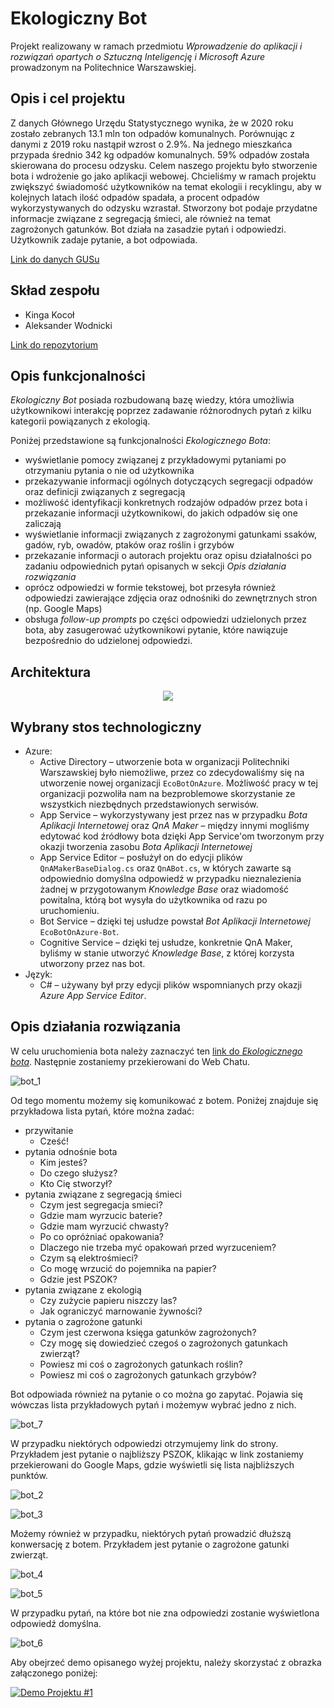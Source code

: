 # Ekologiczny Bot
Projekt realizowany w ramach przedmiotu *Wprowadzenie do aplikacji i rozwiązań opartych o Sztuczną Inteligencję i Microsoft Azure* prowadzonym na Politechnice Warszawskiej. 

## Opis i cel projektu
Z danych Głównego Urzędu Statystycznego wynika, że w 2020 roku zostało zebranych 13.1 mln ton odpadów komunalnych. Porównując z danymi z 2019 roku nastąpił wzrost o 2.9%. Na jednego mieszkańca przypada średnio 342 kg odpadów komunalnych. 59% odpadów została skierowana do procesu odzysku. Celem naszego projektu było stworzenie bota i wdrożenie go jako aplikacji webowej. Chcieliśmy w ramach projektu zwiększyć świadomość użytkowników na temat ekologii i recyklingu, aby w kolejnych latach ilość odpadów spadała, a procent odpadów wykorzystywanych do odzysku wzrastał. Stworzony bot podaje przydatne informacje związane z segregacją śmieci, ale również na temat zagrożonych gatunków. Bot działa na zasadzie pytań i odpowiedzi. Użytkownik zadaje pytanie, a bot odpowiada.

<a href="https://www.teraz-srodowisko.pl/aktualnosci/gus-ochrona-srodowiska-w-2020-odpady-komunalne-10550.html" target="_blank">Link do danych GUSu</a>

## Skład zespołu
* Kinga Kocoł
* Aleksander Wodnicki

<a href="https://github.com/AzureProjectsPW/EcoBot-On-Azure" target="_blank">Link do repozytorium</a>

## Opis funkcjonalności

*Ekologiczny Bot* posiada rozbudowaną bazę wiedzy, która umożliwia użytkownikowi interakcję poprzez zadawanie różnorodnych pytań z kilku kategorii powiązanych z ekologią.

Poniżej przedstawione są funkcjonalności *Ekologicznego Bota*:
- wyświetlanie pomocy związanej z przykładowymi pytaniami po otrzymaniu pytania o nie od użytkownika
- przekazywanie informacji ogólnych dotyczących segregacji odpadów oraz definicji związanych z segregacją
- możliwość identyfikacji konkretnych rodzajów odpadów przez bota i przekazanie informacji użytkownikowi, do jakich odpadów się one zaliczają
- wyświetlanie informacji związanych z zagrożonymi gatunkami ssaków, gadów, ryb, owadów, ptaków oraz roślin i grzybów
- przekazanie informacji o autorach projektu oraz opisu działalności po zadaniu odpowiednich pytań opisanych w sekcji *Opis działania rozwiązania*
- oprócz odpowiedzi w formie tekstowej, bot przesyła również odpowiedzi zawierające zdjęcia oraz odnośniki do zewnętrznych stron (np. Google Maps)
- obsługa *follow-up prompts* po części odpowiedzi udzielonych przez bota, aby zasugerować użytkownikowi pytanie, które nawiązuje bezpośrednio do udzielonej odpowiedzi.

## Architektura
<p align="center">
  <img src="https://user-images.githubusercontent.com/64069048/142772811-39a68217-45ee-49aa-9e1c-488613ab60a5.png"/>
</p>

## Wybrany stos technologiczny

- Azure:
  - Active Directory – utworzenie bota w organizacji Politechniki Warszawskiej było niemożliwe, przez co zdecydowaliśmy się na utworzenie nowej organizacji `EcoBotOnAzure`. Możliwość pracy w tej organizacji pozwoliła nam na bezproblemowe skorzystanie ze wszystkich niezbędnych przedstawionych serwisów.
  - App Service – wykorzystywany jest przez nas w przypadku *Bota Aplikacji Internetowej* oraz *QnA Maker* – między innymi mogliśmy edytować kod źródłowy bota dzięki App Service'om tworzonym przy okazji tworzenia zasobu *Bota Aplikacji Internetowej*
  - App Service Editor – posłużył on do edycji plików `QnAMakerBaseDialog.cs` oraz  `QnABot.cs`, w których zawarte są odpowiednio domyślna odpowiedź w przypadku nieznalezienia żadnej w przygotowanym *Knowledge Base* oraz wiadomość powitalna, którą bot wysyła do użytkownika od razu po uruchomieniu.
  - Bot Service – dzięki tej usłudze powstał *Bot Aplikacji Internetowej* `EcoBotOnAzure-Bot`.
  - Cognitive Service – dzięki tej usłudze, konkretnie QnA Maker, byliśmy w stanie utworzyć *Knowledge Base*, z której korzysta utworzony przez nas bot.
- Język:
  - C# – używany był przy edycji plików wspomnianych przy okazji *Azure App Service Editor*.

## Opis działania rozwiązania
W celu uruchomienia bota należy zaznaczyć ten <a href="https://webchat.botframework.com/embed/EcoBotOnAzure-Bot/gemini?b=EcoBotOnAzure-Bot&s=htOptp1LqEI.6I42djWzWvpFh7hcKjDJbm_sOUSgh7IdOZClvYwiPt4&username=You" target="_blank">link do *Ekologicznego bota*</a>. Następnie zostaniemy przekierowani do Web Chatu.

![bot_1](https://user-images.githubusercontent.com/64069048/142758636-5b2a6114-ab02-433e-ada8-8f97d78c5e49.png)

Od tego momentu możemy się komunikować z botem. Poniżej znajduje się przykładowa lista pytań, które można zadać:
- przywitanie 
  - Cześć!
- pytania odnośnie bota 
  - Kim jesteś?
  - Do czego służysz?
  - Kto Cię stworzył?
- pytania związane z segregacją śmieci 
  - Czym jest segregacja smieci?
  - Gdzie mam wyrzucic baterie?
  - Gdzie mam wyrzucić chwasty?
  - Po co opróżniać opakowania?
  - Dlaczego nie trzeba myć opakowań przed wyrzuceniem?
  - Czym są elektrośmieci?
  - Co mogę wrzucić do pojemnika na papier?
  - Gdzie jest PSZOK?
- pytania związane z ekologią
  - Czy zużycie papieru niszczy las?
  - Jak ograniczyć marnowanie żywności?
- pytania o zagrożone gatunki
  - Czym jest czerwona księga gatunków zagrożonych?
  - Czy mogę się dowiedzieć czegoś o zagrożonych gatunkach zwierząt?
  - Powiesz mi coś o zagrożonych gatunkach roślin?
  - Powiesz mi coś o zagrożonych gatunkach grzybów?

Bot odpowiada również na pytanie o co można go zapytać. Pojawia się wówczas lista przykładowych pytań i możemyw wybrać jedno z nich.

![bot_7](https://user-images.githubusercontent.com/64069048/142759429-218efee4-5821-4950-a05b-6ae32e773d5f.png)

W przypadku niektórych odpowiedzi otrzymujemy link do strony. Przykładem jest pytanie o najbliższy PSZOK, klikając w link zostaniemy przekierowani do Google Maps, gdzie wyświetli się lista najbliższych punktów.

![bot_2](https://user-images.githubusercontent.com/64069048/142759122-30b641bc-d54b-417b-976f-4cdb323bb582.png)

![bot_3](https://user-images.githubusercontent.com/64069048/142759167-c0f976d9-a1fc-4486-b180-5192944e1852.png)

Możemy również w przypadku, niektórych pytań prowadzić dłuższą konwersację z botem. Przykładem jest pytanie o zagrożone gatunki zwierząt.

![bot_4](https://user-images.githubusercontent.com/64069048/142759261-bb531cbe-550d-4c80-87e9-7beeb0dd9b4b.png)

![bot_5](https://user-images.githubusercontent.com/64069048/142759265-a1e2cd0f-4af0-4ff2-a065-5692474d8472.png)

W przypadku pytań, na które bot nie zna odpowiedzi zostanie wyświetlona odpowiedź domyślna.

![bot_6](https://user-images.githubusercontent.com/64069048/142772953-4afd3c09-3f5c-4c6f-bfdc-698de452db72.png)

Aby obejrzeć demo opisanego wyżej projektu, należy skorzystać z obrazka załączonego poniżej:

[![Demo Projektu #1](https://user-images.githubusercontent.com/92271405/142781864-273507cc-5041-4fce-a88e-0c791f35d036.png)](https://www.youtube.com/watch?v=okmf708xc0g)
